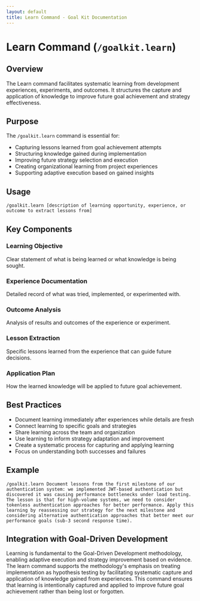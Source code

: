 ```yaml
---
layout: default
title: Learn Command - Goal Kit Documentation
---
```


# Learn Command (`/goalkit.learn`)

## Overview

The Learn command facilitates systematic learning from development experiences, experiments, and outcomes. It structures the capture and application of knowledge to improve future goal achievement and strategy effectiveness.

## Purpose

The `/goalkit.learn` command is essential for:

- Capturing lessons learned from goal achievement attempts
- Structuring knowledge gained during implementation
- Improving future strategy selection and execution
- Creating organizational learning from project experiences
- Supporting adaptive execution based on gained insights

## Usage

```
/goalkit.learn [description of learning opportunity, experience, or outcome to extract lessons from]
```

## Key Components

### Learning Objective
Clear statement of what is being learned or what knowledge is being sought.

### Experience Documentation
Detailed record of what was tried, implemented, or experimented with.

### Outcome Analysis
Analysis of results and outcomes of the experience or experiment.

### Lesson Extraction
Specific lessons learned from the experience that can guide future decisions.

### Application Plan
How the learned knowledge will be applied to future goal achievement.

## Best Practices

- Document learning immediately after experiences while details are fresh
- Connect learning to specific goals and strategies
- Share learning across the team and organization
- Use learning to inform strategy adaptation and improvement
- Create a systematic process for capturing and applying learning
- Focus on understanding both successes and failures

## Example

```
/goalkit.learn Document lessons from the first milestone of our authentication system: we implemented JWT-based authentication but discovered it was causing performance bottlenecks under load testing. The lesson is that for high-volume systems, we need to consider tokenless authentication approaches for better performance. Apply this learning by reassessing our strategy for the next milestone and considering alternative authentication approaches that better meet our performance goals (sub-3 second response time).
```

## Integration with Goal-Driven Development

Learning is fundamental to the Goal-Driven Development methodology, enabling adaptive execution and strategy improvement based on evidence. The learn command supports the methodology's emphasis on treating implementation as hypothesis testing by facilitating systematic capture and application of knowledge gained from experiences. This command ensures that learning is intentionally captured and applied to improve future goal achievement rather than being lost or forgotten.